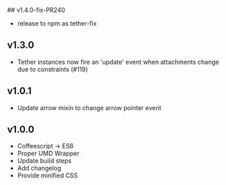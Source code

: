 ## v1.4.0-fix-PR240

- release to npm as tether-fix

## v1.3.0
- Tether instances now fire an 'update' event when attachments change due to constraints (#119)

## v1.0.1
- Update arrow mixin to change arrow pointer event


## v1.0.0
- Coffeescript -> ES6
- Proper UMD Wrapper
- Update build steps
- Add changelog
- Provide minified CSS
